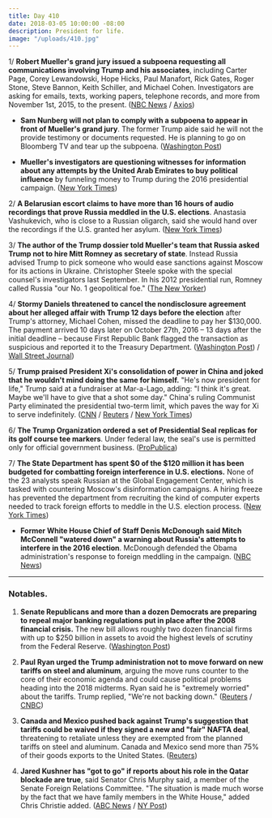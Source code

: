 ```yaml
---
title: Day 410
date: 2018-03-05 10:00:00 -08:00
description: President for life.
image: "/uploads/410.jpg"
---
```


1/ **Robert Mueller's grand jury issued a subpoena requesting all communications involving Trump and his associates**, including Carter Page, Corey Lewandowski, Hope Hicks, Paul Manafort, Rick Gates, Roger Stone, Steve Bannon, Keith Schiller, and Michael Cohen. Investigators are asking for emails, texts, working papers, telephone records, and more from November 1st, 2015, to the present. ([NBC News](https://www.nbcnews.com/politics/white-house/special-counsel-wants-documents-trump-numerous-campaign-associates-n853386) / [Axios](https://www.axios.com/robert-muller-questions-list-trump-russia-54d00d1c-f008-457c-b304-ee601a98d78c.html))

* **Sam Nunberg will not plan to comply with a subpoena to appear in front of Mueller's grand jury**. The former Trump aide said he will not the provide testimony or documents requested. He is planning to go on Bloomberg TV and tear up the subpoena. ([Washington Post](https://www.washingtonpost.com/politics/former-trump-aide-sam-nunberg-called-before-grand-jury-says-he-will-refuse-to-go/2018/03/05/24c8b86a-20a9-11e8-badd-7c9f29a55815_story.html))

* **Mueller's investigators are questioning witnesses for information about any attempts by the United Arab Emirates to buy political influence** by funneling money to Trump during the 2016 presidential campaign. ([New York Times](https://www.nytimes.com/2018/03/03/us/politics/george-nader-mueller-investigation-united-arab-emirates.html))

2/ **A Belarusian escort claims to have more than 16 hours of audio recordings that prove Russia meddled in the U.S. elections**. Anastasia Vashukevich, who is close to a Russian oligarch, said she would hand over the recordings if the U.S. granted her asylum. ([New York Times](https://www.nytimes.com/2018/03/05/world/asia/nastya-rybka-trump-putin.html))

3/ **The author of the Trump dossier told Mueller's team that Russia asked Trump not to hire Mitt Romney as secretary of state**. Instead Russia advised Trump to pick someone who would ease sanctions against Moscow for its actions in Ukraine. Christopher Steele spoke with the special counsel's investigators last September. In his 2012 presidential run, Romney called Russia "our No. 1 geopolitical foe." ([The New Yorker](https://www.newyorker.com/magazine/2018/03/12/christopher-steele-the-man-behind-the-trump-dossier))

4/ **Stormy Daniels threatened to cancel the nondisclosure agreement about her alleged affair with Trump 12 days before the election** after Trump's attorney, Michael Cohen, missed the deadline to pay her $130,000. The payment arrived 10 days later on October 27th, 2016 – 13 days after the initial deadline – because First Republic Bank flagged the transaction as suspicious and reported it to the Treasury Department. ([Washington Post](https://www.washingtonpost.com/investigations/days-before-the-election-stormy-daniels-threatened-to-cancel-deal-to-keep-alleged-affair-with-trump-secret/2018/03/02/770a446a-1d9b-11e8-8a2c-1a6665f59e95_story.html)) / [Wall Street Journal](https://www.wsj.com/articles/trump-lawyers-payment-to-porn-star-was-reported-as-suspicious-by-bank-1520273701))

5/ **Trump praised President Xi's consolidation of power in China and joked that he wouldn't mind doing the same for himself.** "He's now president for life," Trump said at a fundraiser at Mar-a-Lago, adding: "I think it's great. Maybe we'll have to give that a shot some day." China's ruling Communist Party eliminated the presidential two-term limit, which paves the way for Xi to serve indefinitely. ([CNN](https://www.cnn.com/2018/03/03/politics/trump-maralago-remarks/index.html) / [Reuters](https://www.reuters.com/article/us-trump-china/trump-praises-chinese-president-extending-tenure-for-life-idUSKCN1GG015) / [New York Times](https://www.nytimes.com/2018/03/04/world/asia/donald-trump-xi-jinping-term-limits.html))

6/ **The Trump Organization ordered a set of Presidential Seal replicas for its golf course tee markers**. Under federal law, the seal's use is permitted only for official government business. ([ProPublica](https://www.propublica.org/article/trump-inc-podcast-extra-the-trump-organization-ordered-golf-course-markers-with-the-presidential-seal-that-may-be-illegal))

7/ **The State Department has spent $0 of the $120 million it has been budgeted for combatting foreign interference in U.S. elections.** None of the 23 analysts speak Russian at the Global Engagement Center, which is tasked with countering Moscow's disinformation campaigns. A hiring freeze has prevented the department from recruiting the kind of computer experts needed to track foreign efforts to meddle in the U.S. election process. ([New York Times](https://www.nytimes.com/2018/03/04/world/europe/state-department-russia-global-engagement-center.html))

* **Former White House Chief of Staff Denis McDonough said Mitch McConnell "watered down" a warning about Russia's attempts to interfere in the 2016 election**. McDonough defended the Obama administration's response to foreign meddling in the campaign. ([NBC News](https://www.nbcnews.com/politics/politics-news/denis-mcdonough-mcconnell-watered-down-russia-warning-2016-n853016))

---

### Notables.

1. **Senate Republicans and more than a dozen Democrats are preparing to repeal major banking regulations put in place after the 2008 financial crisis.** The new bill allows roughly two dozen financial firms with up to $250 billion in assets to avoid the highest levels of scrutiny from the Federal Reserve. ([Washington Post](https://www.washingtonpost.com/business/economy/10-years-after-financial-crisis-senate-prepares-to-roll-back-banking-rules/2018/03/04/e6115438-1e37-11e8-9de1-147dd2df3829_story.html?utm_term=.b653be352fef))

2. **Paul Ryan urged the Trump administration not to move forward on new tariffs on steel and aluminum**, arguing the move runs counter to the core of their economic agenda and could cause political problems heading into the 2018 midterms. Ryan said he is "extremely worried" about the tariffs. Trump replied, "We're not backing down." ([Reuters](https://www.reuters.com/article/us-usa-trade-ryan/paul-ryan-urges-trump-not-to-advance-with-tariffs-spokeswoman-idUSKBN1GH2LF) / [CNBC](https://www.cnbc.com/2018/03/05/speaker-paul-ryan-urging-trump-not-to-advance-with-proposed-tariffs.html))

3. **Canada and Mexico pushed back against Trump's suggestion that tariffs could be waived if they signed a new and "fair" NAFTA deal**, threatening to retaliate unless they are exempted from the planned tariffs on steel and aluminum. Canada and Mexico send more than 75% of their goods exports to the United States. ([Reuters](https://www.reuters.com/article/us-trade-nafta/canada-mexico-push-back-on-trumps-fair-nafta-deal-suggestion-idUSKBN1GH0LQ))

4. **Jared Kushner has "got to go" if reports about his role in the Qatar blockade are true**, said Senator Chris Murphy said, a member of the Senate Foreign Relations Committee. "The situation is made much worse by the fact that we have family members in the White House," added Chris Christie added. ([ABC News](http://abcnews.go.com/Politics/week-transcript-11-18-white-house-chief-staff/story?id=53487441) / [NY Post](https://nypost.com/2018/03/04/chris-christie-thinks-jared-kushner-should-resign/))